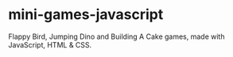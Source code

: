 # mini-games-javascript
Flappy Bird, Jumping Dino and Building A Cake games, made with JavaScript, HTML &amp; CSS.
